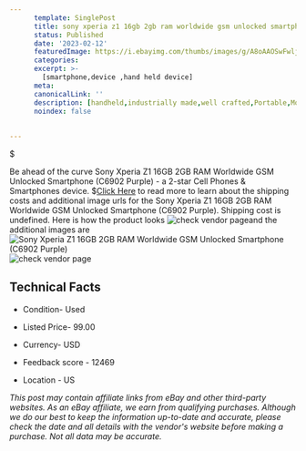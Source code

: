```yaml
---
      template: SinglePost
      title: sony xperia z1 16gb 2gb ram worldwide gsm unlocked smartphone c6902 purple 
      status: Published
      date: '2023-02-12'
      featuredImage: https://i.ebayimg.com/thumbs/images/g/A8oAAOSwFwljhujA/s-l225.jpg
      categories: 
      excerpt: >-
        [smartphone,device ,hand held device]
      meta:
      canonicalLink: ''
      description: [handheld,industrially made,well crafted,Portable,Mobile,Compact,Convenient,Lightweight,Maneuverable,Man-portable,Miniature,Carriable,Hand-held,Light,Holdable,Transportable,Mobile device,Pocket-sized,On-the-go,Wireless,Cordless,Compact size,Convenient size, smartphone,device ,hand held device]
      noindex: false
      
        
---
```

$

Be ahead of the curve Sony Xperia Z1 16GB 2GB RAM Worldwide GSM Unlocked Smartphone (C6902 Purple) - a 2-star Cell Phones & Smartphones device.
$[Click Here](https://www.ebay.com/itm/175551817742?hash=item28dfb4280e%3Ag%3AA8oAAOSwFwljhujA&mkevt=1&mkcid=1&mkrid=711-53200-19255-0&campid=%253CePNCampaignId%253E&customid=%253CreferenceId%253E&toolid=10049) to read more to learn about the shipping costs and additional image urls for the Sony Xperia Z1 16GB 2GB RAM Worldwide GSM Unlocked Smartphone (C6902 Purple). Shipping cost is undefined. Here is how the product looks ![check vendor page](https://i.ebayimg.com/thumbs/images/g/A8oAAOSwFwljhujA/s-l225.jpg)and the additional images are![Sony Xperia Z1 16GB 2GB RAM Worldwide GSM Unlocked Smartphone (C6902 Purple)](https://i.ebayimg.com/images/g/A8oAAOSwFwljhujA/s-l1600.jpg)![check vendor page](https://origin-galleryplus.ebayimg.com/ws/web/175551817742_2_0_1/225x225.jpg,https://origin-galleryplus.ebayimg.com/ws/web/175551817742_3_0_1/225x225.jpg)



 ## Technical Facts 



     
      

 - Condition- Used 


      

 - Listed Price- 99.00 


      

 - Currency- USD 


      

 - Feedback score - 12469 


      

 - Location - US 


      
      

 *_This post may contain affiliate links from eBay and other third-party websites. As an eBay affiliate, we earn from qualifying purchases. Although we do our best to keep the information up-to-date and accurate, please check the date and all details with the vendor's website before making a purchase. Not all data may be accurate._*







